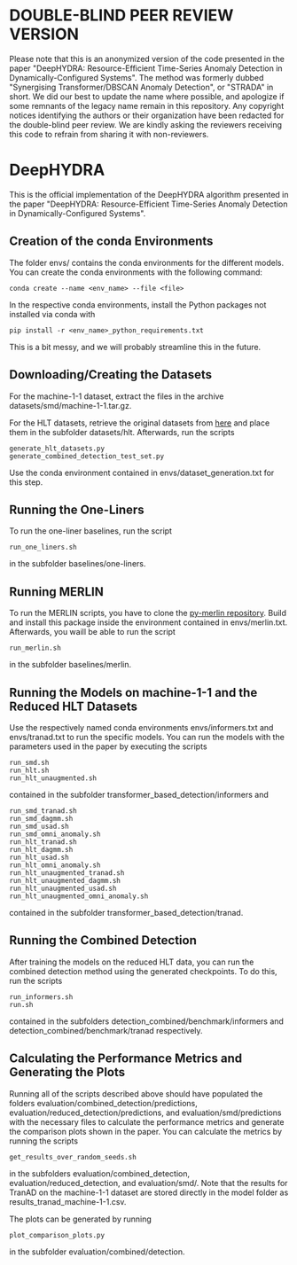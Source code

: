 # DOUBLE-BLIND PEER REVIEW VERSION
Please note that this is an anonymized version of the code presented in the paper "DeepHYDRA: Resource-Efficient Time-Series Anomaly Detection in Dynamically-Configured Systems".
The method was formerly dubbed "Synergising Transformer/DBSCAN Anomaly Detection", or "STRADA" in short.
We did our best to update the name where possible, and apologize if some remnants of the legacy name remain in this repository.
Any copyright notices identifying the authors or their organization have been redacted for the double-blind peer review.
We are kindly asking the reviewers receiving this code to refrain from sharing it with non-reviewers.

# DeepHYDRA
This is the official implementation of the DeepHYDRA algorithm presented in the paper "DeepHYDRA: Resource-Efficient Time-Series Anomaly Detection in Dynamically-Configured Systems".

## Creation of the conda Environments
The folder envs/ contains the conda environments for the different models.
You can create the conda environments with the following command:  

```
conda create --name <env_name> --file <file>  
```
In the respective conda environments, install the Python packages not installed via conda with  

```
pip install -r <env_name>_python_requirements.txt  
```
This is a bit messy, and we will probably streamline this in the future.

## Downloading/Creating the Datasets
For the machine-1-1 dataset, extract the files in the archive datasets/smd/machine-1-1.tar.gz.

For the HLT datasets, retrieve the original datasets from [here](https://zenodo.org/record/7908064) and place them in the subfolder datasets/hlt.
Afterwards, run the scripts  

```
generate_hlt_datasets.py  
generate_combined_detection_test_set.py  
```
Use the conda environment contained in envs/dataset_generation.txt for this step.

## Running the One-Liners
To run the one-liner baselines, run the script  

```
run_one_liners.sh  
```
in the subfolder baselines/one-liners.

## Running MERLIN
To run the MERLIN scripts, you have to clone the [py-merlin repository](https://gitlab.com/dlr-dw/py-merlin.git).
Build and install this package inside the environment contained in envs/merlin.txt.
Afterwards, you waill be able to run the script  

```
run_merlin.sh  
```

in the subfolder baselines/merlin.

## Running the Models on machine-1-1 and the Reduced HLT Datasets
Use the respectively named conda environments envs/informers.txt and envs/tranad.txt to run the specific models.
You can run the models with the parameters used in the paper by executing the scripts  

```
run_smd.sh  
run_hlt.sh  
run_hlt_unaugmented.sh
```

contained in the subfolder transformer_based_detection/informers and

```
run_smd_tranad.sh
run_smd_dagmm.sh
run_smd_usad.sh
run_smd_omni_anomaly.sh
run_hlt_tranad.sh
run_hlt_dagmm.sh
run_hlt_usad.sh
run_hlt_omni_anomaly.sh
run_hlt_unaugmented_tranad.sh
run_hlt_unaugmented_dagmm.sh
run_hlt_unaugmented_usad.sh
run_hlt_unaugmented_omni_anomaly.sh
```
contained in the subfolder transformer_based_detection/tranad.

## Running the Combined Detection
After training the models on the reduced HLT data, you can run the combined detection method using the generated checkpoints.
To do this, run the scripts  

```
run_informers.sh  
run.sh
```

contained in the subfolders detection_combined/benchmark/informers and detection_combined/benchmark/tranad respectively.

## Calculating the Performance Metrics and Generating the Plots
Running all of the scripts described above should have populated the folders evaluation/combined_detection/predictions, evaluation/reduced_detection/predictions, and evaluation/smd/predictions with the necessary files to calculate the performance metrics and generate the comparison plots shown in the paper.
You can calculate the metrics by running the scripts  

```
get_results_over_random_seeds.sh  
```

in the subfolders evaluation/combined_detection, evaluation/reduced_detection, and evaluation/smd/.
Note that the results for TranAD on the machine-1-1 dataset are stored directly in the model folder as results_tranad_machine-1-1.csv.

The plots can be generated by running  

```
plot_comparison_plots.py  
```

in the subfolder evaluation/combined/detection.
